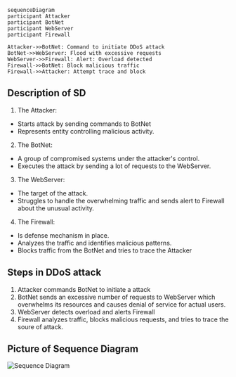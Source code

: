 ```mermaid
sequenceDiagram
participant Attacker
participant BotNet
participant WebServer
participant Firewall
```

    Attacker->>BotNet: Command to initiate DDoS attack
    BotNet->>WebServer: Flood with excessive requests
    WebServer->>Firewall: Alert: Overload detected
    Firewall->>BotNet: Block malicious traffic
    Firewall->>Attacker: Attempt trace and block

## Description of SD
1. The Attacker: 
- Starts attack by sending commands to BotNet
- Represents entity controlling malicious activity. 
2. The BotNet:
- A group of compromised systems under the attacker's control.
- Executes the attack by sending a lot of requests to the WebServer.
3. The WebServer:
- The target of the attack.
- Struggles to handle the overwhelming traffic and sends alert to Firewall about the unusual activity.
4. The Firewall:
- Is defense mechanism in place.
- Analyzes the traffic and identifies malicious patterns.
- Blocks traffic from the BotNet and tries to trace the Attacker 

## Steps in DDoS attack
1. Attacker commands BotNet to initiate a attack
2. BotNet sends an excessive number of requests to WebServer which overwhelms its resources and causes denial of service for actual users.
3. WebServer detects overload and alerts Firewall
4. Firewall analyzes traffic, blocks malicious requests, and tries to trace the soure of attack.

## Picture of Sequence Diagram 
![Sequence Diagram](https://supabase.mermaidchart.com/storage/v1/object/public/chatgpt-diagrams/2025-01-23/5fb33b67-a28f-447e-85d4-32f8660d96df.png)
